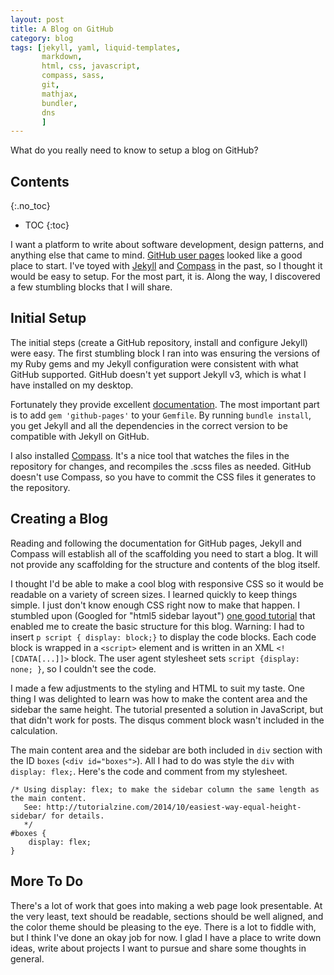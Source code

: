 ```yaml
---
layout: post
title: A Blog on GitHub
category: blog
tags: [jekyll, yaml, liquid-templates,
       markdown,
       html, css, javascript,
       compass, sass,
       git,
       mathjax,
       bundler,
       dns
       ]
---
```

What do you really need to know to setup a blog on GitHub?

<!--more-->

## Contents
{:.no_toc}

* TOC
{:toc}

I want a platform to write about software development, design patterns, and anything else that came to mind. [GitHub user pages](https://help.github.com/articles/user-organization-and-project-pages/) looked like a good place to start. I've toyed with [Jekyll](https://jekyllrb.com/) and [Compass](http://compass-style.org/) in the past, so I thought it would be easy to setup. For the most part, it is. Along the way, I discovered a few stumbling blocks that I will share.

## Initial Setup
The initial steps (create a GitHub repository, install and configure Jekyll) were easy. The first stumbling block I ran into was ensuring the versions of my Ruby gems and my Jekyll configuration were consistent with what GitHub supported. GitHub doesn't yet support Jekyll v3, which is what I have installed on my desktop.

Fortunately they provide excellent [documentation](https://help.github.com/articles/using-jekyll-with-pages/). The most important part is to add `gem 'github-pages'` to your `Gemfile`. By running `bundle install`, you get Jekyll and all the dependencies in the correct version to be compatible with Jekyll on GitHub.

I also installed [Compass](http://compass-style.org/). It's a nice tool that watches the files in the repository for changes, and recompiles the .scss files as needed. GitHub doesn't use Compass, so you have to commit the CSS files it generates to the repository.

## Creating a Blog
Reading and following the documentation for GitHub pages, Jekyll and Compass will establish all of the scaffolding you need to start a blog. It will not provide any scaffolding for the structure and contents of the blog itself.

I thought I'd be able to make a cool blog with responsive CSS so it would be readable on a variety of screen sizes. I learned quickly to keep things simple. I just don't know enough CSS right now to make that happen. I stumbled upon (Googled for "html5 sidebar layout") [one good tutorial](http://multimedia.journalism.berkeley.edu/tutorials/css-layout/) that enabled me to create the basic structure for this blog. Warning: I had to insert `p script { display: block;}` to display the code blocks. Each code block is wrapped in a `<script>` element and is written in an XML `<![CDATA[...]]>` block. The user agent stylesheet sets `script {display: none; }`, so I couldn't see the code.

I made a few adjustments to the styling and HTML to suit my taste. One thing I was delighted to learn was how to make the content area and the sidebar the same height. The tutorial presented a solution in JavaScript, but that didn't work for posts. The disqus comment block wasn't included in the calculation.

The main content area and the sidebar are both included in `div` section with the ID `boxes` (`<div id="boxes">`). All I had to do was style the `div` with `display: flex;`. Here's the code and comment from my stylesheet.

```
/* Using display: flex; to make the sidebar column the same length as the main content.
   See: http://tutorialzine.com/2014/10/easiest-way-equal-height-sidebar/ for details.
   */
#boxes {
    display: flex;
}
```

## More To Do
There's a lot of work that goes into making a web page look presentable. At the very least, text should be readable, sections should be well aligned, and the color theme should be pleasing to the eye. There is a lot to fiddle with, but I think I've done an okay job for now. I glad I have a place to write down ideas, write about projects I want to pursue and share some thoughts in general.
